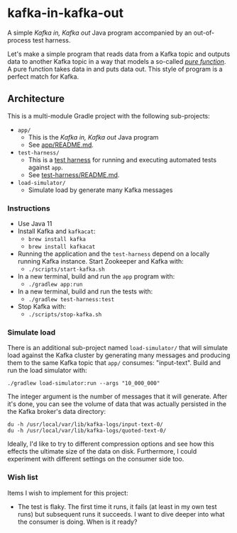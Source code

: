 # kafka-in-kafka-out

A simple *Kafka in, Kafka out* Java program accompanied by an out-of-process test harness.

Let's make a simple program that reads data from a Kafka topic and outputs data to another Kafka topic in a way that models
a so-called [*pure function*](https://en.wikipedia.org/wiki/Pure_function). A pure function takes data in and puts data
out. This style of program is a perfect match for Kafka. 

## Architecture

This is a multi-module Gradle project with the following sub-projects:

* `app/`
  * This is the *Kafka in, Kafka out* Java program
  * See [app/README.md](app/README.md).
* `test-harness/`
  * This is a [test harness](https://en.wikipedia.org/wiki/Test_harness) for running and executing automated tests against `app`.
  * See [test-harness/README.md](test-harness/README.md).
* `load-simulator/`
  * Simulate load by generate many Kafka messages

### Instructions

* Use Java 11
* Install Kafka and `kafkacat`:
  * `brew install kafka`
  * `brew install kafkacat`
* Running the application and the `test-harness` depend on a locally running Kafka instance. Start Zookeeper and Kafka
  with:
  * `./scripts/start-kafka.sh`
* In a new terminal, build and run the `app` program with:
  * `./gradlew app:run`
* In a new terminal, build and run the tests with:
  * `./gradlew test-harness:test`
* Stop Kafka with:
  * `./scripts/stop-kafka.sh`

### Simulate load

There is an additional sub-project named `load-simulator/` that will simulate load against the Kafka cluster by generating
many messages and producing them to the same Kafka topic that `app/` consumes: "input-text". Build and run the load
simulator with:

```
./gradlew load-simulator:run --args "10_000_000"
```

The integer argument is the number of messages that it will generate. After it's done, you can see the volume of data that
was actually persisted in the the Kafka broker's data directory:

```
du -h /usr/local/var/lib/kafka-logs/input-text-0/
du -h /usr/local/var/lib/kafka-logs/quoted-text-0/
```

Ideally, I'd like to try to different compression options and see how this effects the ultimate size of the data on disk.
Furthermore, I could experiment with different settings on the consumer side too.

### Wish list

Items I wish to implement for this project:

* The test is flaky. The first time it runs, it fails (at least in my own test runs) but subsequent runs it succeeds. I
  want to dive deeper into what the consumer is doing. When is it ready? 
